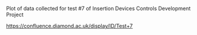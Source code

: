 Plot of data collected for test #7 of
Insertion Devices Controls Development Project

https://confluence.diamond.ac.uk/display/ID/Test+7
